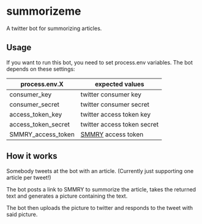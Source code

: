 # summorizeme

A twitter bot for summorizing articles.

## Usage

If you want to run this bot, you need to set process.env variables.
The bot depends on these settings:

| process.env.X       | expected values                        |
|---------------------|----------------------------------------|
| consumer_key        | twitter consumer key                   |
| consumer_secret     | twitter consumer secret                |
| access_token_key    | twitter access token key               |
| access_token_secret | twitter access token secret            |
| SMMRY_access_token  | [SMMRY](http://smmry.com) access token |


## How it works

Somebody tweets at the bot with an article. (Currently just supporting one article per tweet!)

The bot posts a link to SMMRY to summorize the article, takes the returned text and generates a picture containing the text.

The bot then uploads the picture to twitter and responds to the tweet with said picture.



